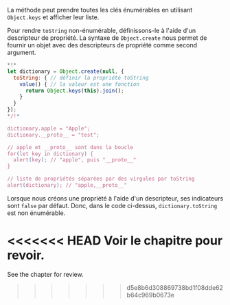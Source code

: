 
La méthode peut prendre toutes les clés énumérables en utilisant `Object.keys` et afficher leur liste.

Pour rendre `toString` non-énumérable, définissons-le à l'aide d'un descripteur de propriété. La syntaxe de `Object.create` nous permet de fournir un objet avec des descripteurs de propriété comme second argument.

```js run
*!*
let dictionary = Object.create(null, {
  toString: { // définir la propriété toString
    value() { // la valeur est une fonction
      return Object.keys(this).join();
    }
  }
});
*/!*

dictionary.apple = "Apple";
dictionary.__proto__ = "test";

// apple et __proto__ sont dans la boucle
for(let key in dictionary) {
  alert(key); // "apple", puis "__proto__"
}  

// liste de propriétés séparées par des virgules par toString
alert(dictionary); // "apple,__proto__"
```

Lorsque nous créons une propriété à l'aide d'un descripteur, ses indicateurs sont `false` par défaut. Donc, dans le code ci-dessus, `dictionary.toString` est non énumérable.

<<<<<<< HEAD
Voir le chapitre [](info:property-descriptors) pour revoir.
=======
See the chapter [](info:property-descriptors) for review.
>>>>>>> d5e8b6d308869738bd1f08dde62b64c969b0673e
